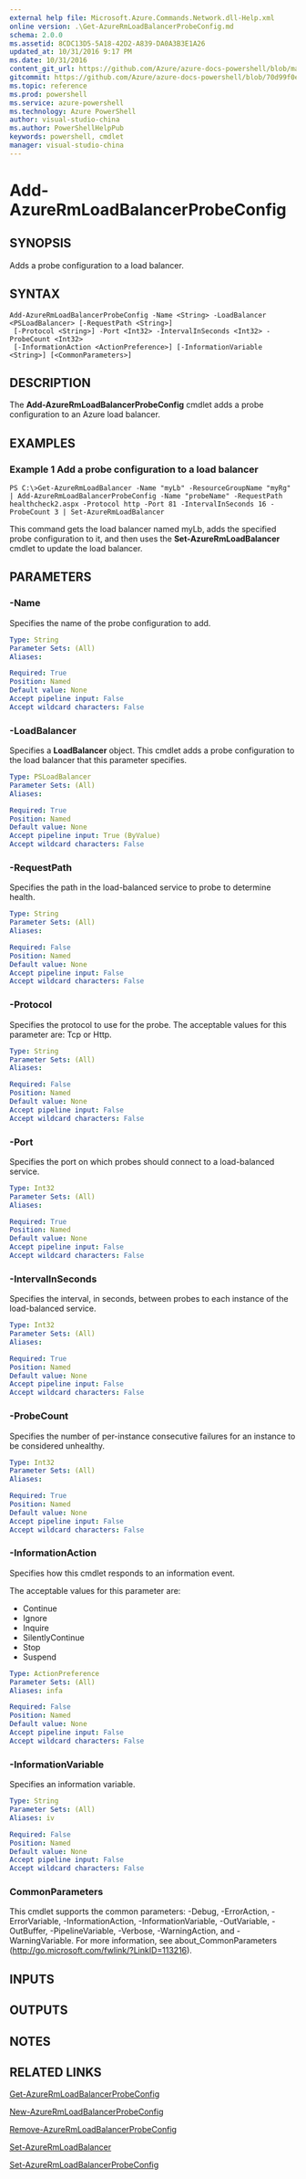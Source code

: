 ```yaml
---
external help file: Microsoft.Azure.Commands.Network.dll-Help.xml
online version: .\Get-AzureRmLoadBalancerProbeConfig.md
schema: 2.0.0
ms.assetid: 8CDC13D5-5A18-42D2-A839-DA0A3B3E1A26
updated_at: 10/31/2016 9:17 PM
ms.date: 10/31/2016
content_git_url: https://github.com/Azure/azure-docs-powershell/blob/master/azureps-cmdlets-docs/ResourceManager/AzureRM.Network/v2.1.0/Add-AzureRmLoadBalancerProbeConfig.md
gitcommit: https://github.com/Azure/azure-docs-powershell/blob/70d99f0e924efe152eb73454f7898f92d5a5db64/azureps-cmdlets-docs/ResourceManager/AzureRM.Network/v2.1.0/Add-AzureRmLoadBalancerProbeConfig.md
ms.topic: reference
ms.prod: powershell
ms.service: azure-powershell
ms.technology: Azure PowerShell
author: visual-studio-china
ms.author: PowerShellHelpPub
keywords: powershell, cmdlet
manager: visual-studio-china
---
```


# Add-AzureRmLoadBalancerProbeConfig

## SYNOPSIS
Adds a probe configuration to a load balancer.

## SYNTAX

```
Add-AzureRmLoadBalancerProbeConfig -Name <String> -LoadBalancer <PSLoadBalancer> [-RequestPath <String>]
 [-Protocol <String>] -Port <Int32> -IntervalInSeconds <Int32> -ProbeCount <Int32>
 [-InformationAction <ActionPreference>] [-InformationVariable <String>] [<CommonParameters>]
```

## DESCRIPTION
The **Add-AzureRmLoadBalancerProbeConfig** cmdlet adds a probe configuration to an Azure load balancer.

## EXAMPLES

### Example 1 Add a probe configuration to a load balancer
```
PS C:\>Get-AzureRmLoadBalancer -Name "myLb" -ResourceGroupName "myRg" | Add-AzureRmLoadBalancerProbeConfig -Name "probeName" -RequestPath healthcheck2.aspx -Protocol http -Port 81 -IntervalInSeconds 16 -ProbeCount 3 | Set-AzureRmLoadBalancer
```

This command gets the load balancer named myLb, adds the specified probe configuration to it, and then uses the **Set-AzureRmLoadBalancer** cmdlet to update the load balancer.

## PARAMETERS

### -Name
Specifies the name of the probe configuration to add.

```yaml
Type: String
Parameter Sets: (All)
Aliases: 

Required: True
Position: Named
Default value: None
Accept pipeline input: False
Accept wildcard characters: False
```

### -LoadBalancer
Specifies a **LoadBalancer** object.
This cmdlet adds a probe configuration to the load balancer that this parameter specifies.

```yaml
Type: PSLoadBalancer
Parameter Sets: (All)
Aliases: 

Required: True
Position: Named
Default value: None
Accept pipeline input: True (ByValue)
Accept wildcard characters: False
```

### -RequestPath
Specifies the path in the load-balanced service to probe to determine health.

```yaml
Type: String
Parameter Sets: (All)
Aliases: 

Required: False
Position: Named
Default value: None
Accept pipeline input: False
Accept wildcard characters: False
```

### -Protocol
Specifies the protocol to use for the probe.
The acceptable values for this parameter are: Tcp or Http.

```yaml
Type: String
Parameter Sets: (All)
Aliases: 

Required: False
Position: Named
Default value: None
Accept pipeline input: False
Accept wildcard characters: False
```

### -Port
Specifies the port on which probes should connect to a load-balanced service.

```yaml
Type: Int32
Parameter Sets: (All)
Aliases: 

Required: True
Position: Named
Default value: None
Accept pipeline input: False
Accept wildcard characters: False
```

### -IntervalInSeconds
Specifies the interval, in seconds, between probes to each instance of the load-balanced service.

```yaml
Type: Int32
Parameter Sets: (All)
Aliases: 

Required: True
Position: Named
Default value: None
Accept pipeline input: False
Accept wildcard characters: False
```

### -ProbeCount
Specifies the number of per-instance consecutive failures for an instance to be considered unhealthy.

```yaml
Type: Int32
Parameter Sets: (All)
Aliases: 

Required: True
Position: Named
Default value: None
Accept pipeline input: False
Accept wildcard characters: False
```

### -InformationAction
Specifies how this cmdlet responds to an information event.

The acceptable values for this parameter are:

- Continue
- Ignore
- Inquire
- SilentlyContinue
- Stop
- Suspend

```yaml
Type: ActionPreference
Parameter Sets: (All)
Aliases: infa

Required: False
Position: Named
Default value: None
Accept pipeline input: False
Accept wildcard characters: False
```

### -InformationVariable
Specifies an information variable.

```yaml
Type: String
Parameter Sets: (All)
Aliases: iv

Required: False
Position: Named
Default value: None
Accept pipeline input: False
Accept wildcard characters: False
```

### CommonParameters
This cmdlet supports the common parameters: -Debug, -ErrorAction, -ErrorVariable, -InformationAction, -InformationVariable, -OutVariable, -OutBuffer, -PipelineVariable, -Verbose, -WarningAction, and -WarningVariable. For more information, see about_CommonParameters (http://go.microsoft.com/fwlink/?LinkID=113216).

## INPUTS

## OUTPUTS

## NOTES

## RELATED LINKS

[Get-AzureRmLoadBalancerProbeConfig](xref:ResourceManager/AzureRM.Network/v2.1.0/Get-AzureRmLoadBalancerProbeConfig.md)

[New-AzureRmLoadBalancerProbeConfig](xref:ResourceManager/AzureRM.Network/v2.1.0/New-AzureRmLoadBalancerProbeConfig.md)

[Remove-AzureRmLoadBalancerProbeConfig](xref:ResourceManager/AzureRM.Network/v2.1.0/Remove-AzureRmLoadBalancerProbeConfig.md)

[Set-AzureRmLoadBalancer](xref:ResourceManager/AzureRM.Network/v2.1.0/Set-AzureRmLoadBalancer.md)

[Set-AzureRmLoadBalancerProbeConfig](xref:ResourceManager/AzureRM.Network/v2.1.0/Set-AzureRmLoadBalancerProbeConfig.md)


